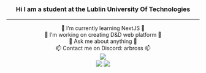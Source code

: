 <div align="center" styles="text-align: center;">
	<h3>Hi I am a student at the Lublin University Of Technologies</h3>
	<hr/>
	📖 I’m currently learning NextJS 📖<br />
	💾 I’m working on creating D&D web platform 💾<br />
	💬 Ask me about anything 💬<br />
	📫 Contact me on Discord: arbross 📫<br />
</div>
<div align="center">
    <img src="https://github-readme-stats.vercel.app/api?username=Arbross&theme=radical&show_icons=true&count_private=true&hide_border=true" 
	    align="center" />
    <br/>
</div>
</div>
<div align="center">
	<img
            src="https://visitor-badge.laobi.icu/badge?page_id=Arbross.Arbross"
            align="center"
        />&#9;
	<a href="https://www.buymeacoffee.com/arbross" target="_blank" style="display: inline-block;">
        <img
            src="https://img.shields.io/badge/Donate-Buy%20Me%20A%20Coffee-orange.svg?style=flat-square&logo=buymeacoffee"
            align="center"
        />
    </a>
</div>

